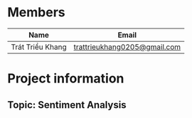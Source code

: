 # Members


| Name | Email |
| -------- | -------- |
| Trát Triều Khang | trattrieukhang0205@gmail.com |

# Project information
## Topic: Sentiment Analysis
